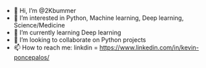 - 👋 Hi, I’m @2Kbummer
- 👀 I’m interested in Python, Machine learning, Deep learning, Science/Medicine
- 🌱 I’m currently learning Deep learning
- 💞️ I’m looking to collaborate on Python projects
- 📫 How to reach me: linkdin = https://www.linkedin.com/in/kevin-poncepalos/

<!---
2Kbummer/2Kbummer is a ✨ special ✨ repository because its `README.md` (this file) appears on your GitHub profile.
You can click the Preview link to take a look at your changes.
--->
